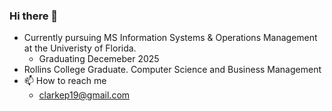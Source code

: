 ### Hi there 👋

* Currently pursuing MS Information Systems & Operations Management at the Univeristy of Florida.
   * Graduating Decemeber 2025
* Rollins College Graduate. Computer Science and Business Management
* 📫 How to reach me
   * [clarkep19@gmail.com](mailto:clarkep19@gmail.com)


<!--
**PhilipClarke1/PhilipClarke1** is a ✨ _special_ ✨ repository because its `README.md` (this file) appears on your GitHub profile.

Here are some ideas to get you started:

- 🔭 I’m currently working on ...
- 🌱 I’m currently learning ...
- 👯 I’m looking to collaborate on ...
- 🤔 I’m looking for help with ...
- 💬 Ask me about ...
- 📫 How to reach me: ...
- 😄 Pronouns: ...
- ⚡ Fun fact: ...
-->
